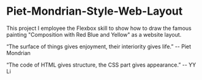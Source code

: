 # Piet-Mondrian-Style-Web-Layout
This project I employee the Flexbox skill to show how to draw the famous painting "Composition with Red Blue and Yellow" as a website layout.

“The surface of things gives enjoyment, their interiority gives life.”
-- Piet Mondrian

“The code of HTML gives structure, the CSS part gives appearance.”
-- YY Li
